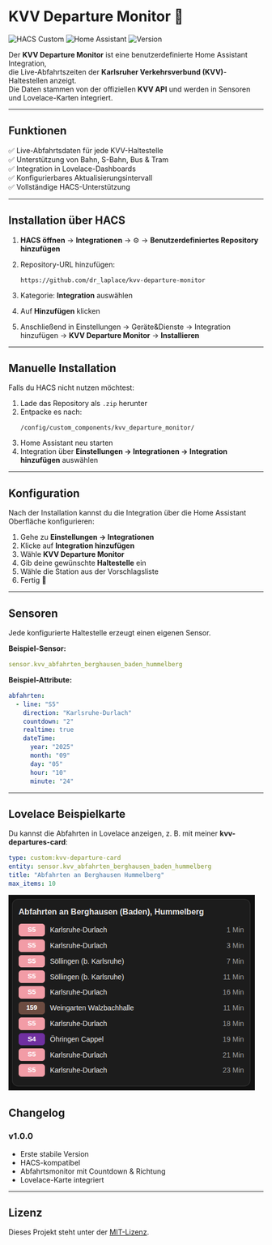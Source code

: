 
# **KVV Departure Monitor** 🚆

![HACS Custom](https://img.shields.io/badge/HACS-Custom-41BDF5.svg)
![Home Assistant](https://img.shields.io/badge/Home%20Assistant-Integration-blue)
![Version](https://img.shields.io/github/v/tag/<dein-user>/kvv-departure-monitor?label=Release)

Der **KVV Departure Monitor** ist eine benutzerdefinierte Home Assistant Integration,  
die Live-Abfahrtszeiten der **Karlsruher Verkehrsverbund (KVV)**-Haltestellen anzeigt.  
Die Daten stammen von der offiziellen **KVV API** und werden in Sensoren und Lovelace-Karten integriert.

---

## **Funktionen**
✅ Live-Abfahrtsdaten für jede KVV-Haltestelle  
✅ Unterstützung von Bahn, S-Bahn, Bus & Tram  
✅ Integration in Lovelace-Dashboards  
✅ Konfigurierbares Aktualisierungsintervall  
✅ Vollständige HACS-Unterstützung

---

## **Installation über HACS**
1. **HACS öffnen** → **Integrationen** → ⚙️ → **Benutzerdefiniertes Repository hinzufügen**
2. Repository-URL hinzufügen:

   ```
   https://github.com/dr_laplace/kvv-departure-monitor
   ```

3. Kategorie: **Integration** auswählen
4. Auf **Hinzufügen** klicken
5. Anschließend in Einstellungen → Geräte&Dienste → Integration hinzufügen → **KVV Departure Monitor** → **Installieren**


---

## **Manuelle Installation**
Falls du HACS nicht nutzen möchtest:
1. Lade das Repository als `.zip` herunter
2. Entpacke es nach:
   ```
   /config/custom_components/kvv_departure_monitor/
   ```
3. Home Assistant neu starten
4. Integration über **Einstellungen → Integrationen → Integration hinzufügen** auswählen

---

## **Konfiguration**
Nach der Installation kannst du die Integration über die Home Assistant Oberfläche konfigurieren:

1. Gehe zu **Einstellungen → Integrationen**
2. Klicke auf **Integration hinzufügen**
3. Wähle **KVV Departure Monitor**
4. Gib deine gewünschte **Haltestelle** ein
5. Wähle die Station aus der Vorschlagsliste
6. Fertig 🎉

---

## **Sensoren**
Jede konfigurierte Haltestelle erzeugt einen eigenen Sensor.

**Beispiel-Sensor:**
```yaml
sensor.kvv_abfahrten_berghausen_baden_hummelberg
```

**Beispiel-Attribute:**
```yaml
abfahrten:
  - line: "S5"
    direction: "Karlsruhe-Durlach"
    countdown: "2"
    realtime: true
    dateTime:
      year: "2025"
      month: "09"
      day: "05"
      hour: "10"
      minute: "24"
```

---

## **Lovelace Beispielkarte**
Du kannst die Abfahrten in Lovelace anzeigen, z. B. mit meiner **kvv-departures-card**:

```yaml
type: custom:kvv-departure-card
entity: sensor.kvv_abfahrten_berghausen_baden_hummelberg
title: "Abfahrten an Berghausen Hummelberg"
max_items: 10
```
![Screenshot](https://github.com/drlaplace/kvv-departures-card/blob/main/images/kvv_departures_card.png)
## **Changelog**
### **v1.0.0**
- Erste stabile Version
- HACS-kompatibel
- Abfahrtsmonitor mit Countdown & Richtung
- Lovelace-Karte integriert

---

## **Lizenz**
Dieses Projekt steht unter der [MIT-Lizenz](LICENSE).